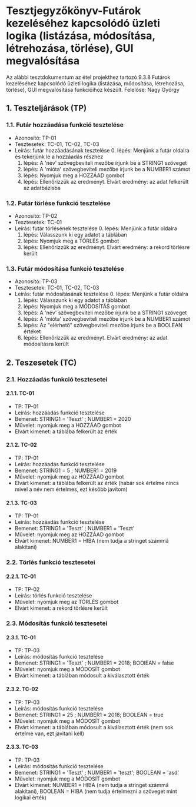 # Tesztjegyzőkönyv-Futárok kezeléséhez kapcsolódó üzleti logika (listázása, módosítása, létrehozása, törlése), GUI megvalósítása

Az alábbi tesztdokumentum az étel projekthez tartozó 9.3.8 Futárok kezeléséhez kapcsolódó üzleti logika (listázása, módosítása, létrehozása, törlése), GUI megvalósítása funkcióihoz készült. Felelőse: Nagy György


## 1. Teszteljárások (TP)

### 1.1. Futár hozzáadása funkció tesztelése
- Azonosító: TP-01
- Tesztesetek: TC-01, TC-02, TC-03
- Leírás: futár hozzáadásának tesztelése
    0. lépés: Menjünk a futár oldalra és tekerjünk le a hozzáadás részhez
    1. lépés: A 'név' szövegbeviteli mezőbe írjunk be a STRING1 szöveget
    2. lépés: A 'mióta' szövegbeviteli mezőbe írjunk be a NUMBER1 számot
    3. lépés: Nyomjuk meg a HOZZÁAD gombot 
    4. lépés: Ellenőrizzük az eredményt. Elvárt eredmény: az adat felkerült az adatbázisba

### 1.2. Futár törlése funkció tesztelése
- Azonosító: TP-02
- Tesztesetek: TC-01
- Leírás: futár törlésének tesztelése
    0. lépés: Menjünk a futár oldalra
    1. lépés: Válasszunk ki egy adatot a táblában
    2. lépés: Nyomjuk meg a TÖRLÉS gombot
    3. lépés: Ellenőrizzük az eredményt. Elvárt eredmény: a rekord törlésre került
	
### 1.3. Futár módosítása funkció tesztelése
- Azonosító: TP-03
- Tesztesetek: TC-01, TC-02, TC-03
- Leírás: futár módosításának tesztelése
    0. lépés: Menjünk a futár oldalra
    1. lépés: Válasszunk ki egy adatot a táblában
    2. lépés: Nyomjuk meg a MÓDOSÍTÁS gombot
    3. lépés: A 'név' szövegbeviteli mezőbe írjunk be a STRING1 szöveget
    4. lépés: A 'mióta' szövegbeviteli mezőbe írjunk be a NUMBER1 számot
	5. lépés: Az "elérhető" szövegbeviteli mezőbe írjunk be a BOOLEAN értéket
	6. lépés: Ellenőrizzük az eredményt. Elvárt eredmény: az adat módosításra került

## 2. Teszesetek (TC)

### 2.1. Hozzáadás funkció tesztesetei

#### 2.1.1. TC-01
- TP: TP-01
- Leírás: hozzáadás funkció tesztelése 
- Bemenet: STRING1 = 'Teszt' ; NUMBER1 = 2020
- Művelet: nyomjuk meg a HOZZÁAD gombot 
- Elvárt kimenet: a táblába felkerült az érték

#### 2.1.2. TC-02
- TP: TP-01
- Leírás: hozzáadás funkció tesztelése 
- Bemenet: STRING1 = 5 ; NUMBER1 = 2019
- Művelet: nyomjuk meg az HOZZÁAD gombot 
- Elvárt kimenet: a táblába felkerült az érték (habár sok értelme nincs mivel a név nem értelmes, ezt később javítom)

#### 2.1.3. TC-03
- TP: TP-01
- Leírás: hozzáadás funkció tesztelése 
- Bemenet: STRING1 = 'Teszt' ; NUMBER1 = 'Teszt'
- Művelet: nyomjuk meg az HOZZÁAD gombot 
- Elvárt kimenet: NUMBER1 = HIBA (nem tudja a stringet számmá alakitani)

### 2.2. Törlés funkció tesztesetei

#### 2.2.1. TC-01
- TP: TP-02
- Leírás: törlés funkció tesztelése
- Művelet: nyomjuk meg az TÖRLÉS gombot 
- Elvárt kimenet: a rekord törlésre került

### 2.3. Módosítás funkció tesztesetei

#### 2.3.1. TC-01
- TP: TP-03
- Leírás: módosítás funkció tesztelése 
- Bemenet: STRING1 = 'Teszt' ; NUMBER1 = 2018; BOOlEAN = false
- Művelet: nyomjuk meg a MÓDOSÍT gombot 
- Elvárt kimenet: a táblában módosult a kiválasztott érték

#### 2.3.2. TC-02
- TP: TP-03
- Leírás: módosítás funkció tesztelése 
- Bemenet: STRING1 = 25 ; NUMBER1 = 2018; BOOLEAN = true
- Művelet: nyomjuk meg a MÓDOSÍT gombot 
- Elvárt kimenet: a táblában módosult a kiválasztott érték (nem sok értelme van, ezt javitani kell)

#### 2.3.3. TC-03
- TP: TP-03
- Leírás: módosítás funkció tesztelése 
- Bemenet: STRING1 = 'Teszt' ; NUMBER1 = 'teszt'; BOOLEAN = 'asd'
- Művelet: nyomjuk meg a MÓDOSÍT gombot 
- Elvárt kimenet: NUMBER1 = HIBA (nem tudja a stringet számmá alakitani), BOOLEAN = HIBA (nem tudja értelmezni a szöveget mint logikai érték)



    